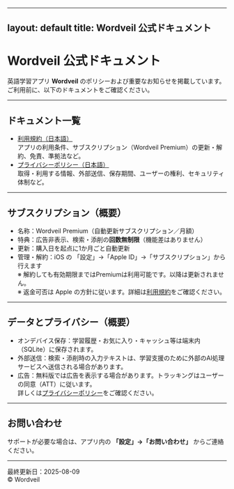 
---
layout: default
title: Wordveil 公式ドキュメント
---

# Wordveil 公式ドキュメント

英語学習アプリ **Wordveil** のポリシーおよび重要なお知らせを掲載しています。  
ご利用前に、以下のドキュメントをご確認ください。

---

## ドキュメント一覧
- [利用規約（日本語）](./terms-ja)  
  アプリの利用条件、サブスクリプション（Wordveil Premium）の更新・解約、免責、準拠法など。
- [プライバシーポリシー（日本語）](./privacy-ja)  
  取得・利用する情報、外部送信、保存期間、ユーザーの権利、セキュリティ体制など。

---

## サブスクリプション（概要）
- 名称：Wordveil Premium（自動更新サブスクリプション／月額）  
- 特典：広告非表示、検索・添削の**回数無制限**（機能差はありません）  
- 更新：購入日を起点に1か月ごと自動更新
- 管理・解約：iOS の 「設定」→「Apple ID」→「サブスクリプション」から行えます  
  ※ 解約しても有効期限まではPremiumは利用可能です。以降は更新されません。  
  ※ 返金可否は Apple の方針に従います。詳細は[利用規約](./terms-ja)をご確認ください。

---

## データとプライバシー（概要）
- オンデバイス保存：学習履歴・お気に入り・キャッシュ等は端末内（SQLite）に保存されます。  
- 外部送信：検索・添削時の入力テキストは、学習支援のために外部のAI処理サービスへ送信される場合があります。  
- 広告：無料版では広告を表示する場合があります。トラッキングはユーザーの同意（ATT）に従います。  
詳しくは[プライバシーポリシー](./privacy-ja)をご確認ください。

---

## お問い合わせ
サポートが必要な場合は、アプリ内の **「設定」→「お問い合わせ」** からご連絡ください。  

---

最終更新日：2025-08-09  
© Wordveil
